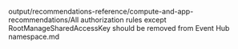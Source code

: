 output/recommendations-reference/compute-and-app-recommendations/All authorization rules except RootManageSharedAccessKey should be removed from Event Hub namespace.md